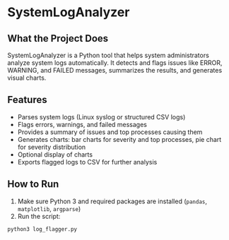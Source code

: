 # SystemLogAnalyzer

## What the Project Does
SystemLogAnalyzer is a Python tool that helps system administrators analyze system logs automatically. It detects and flags issues like ERROR, WARNING, and FAILED messages, summarizes the results, and generates visual charts.

## Features
- Parses system logs (Linux syslog or structured CSV logs)
- Flags errors, warnings, and failed messages
- Provides a summary of issues and top processes causing them
- Generates charts: bar charts for severity and top processes, pie chart for severity distribution
- Optional display of charts
- Exports flagged logs to CSV for further analysis

## How to Run
1. Make sure Python 3 and required packages are installed (`pandas`, `matplotlib`, `argparse`)
2. Run the script:
```bash
python3 log_flagger.py

